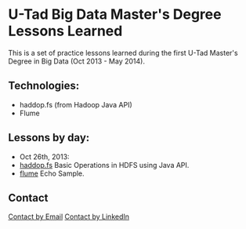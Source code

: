 U-Tad Big Data Master's Degree Lessons Learned
==============================================

This is a set of practice lessons learned during the first U-Tad Master's Degree in Big Data (Oct 2013 - May 2014).

Technologies: 
-------------

- haddop.fs (from Hadoop Java API)
- Flume

Lessons by day:
---------------

* Oct 26th, 2013:
 * [haddop.fs](./hadoop.fs/src/com/agartime/utad/hdfs/BasicOps.java) Basic Operations in HDFS using Java API.
 * [flume](./flume/001_flume_basic) Echo Sample.


Contact
------- 

[Contact by Email](mailto:antoniogartime@gmail.com)
[Contact by LinkedIn](es.linkedin.com/in/antoniogartime/en)
